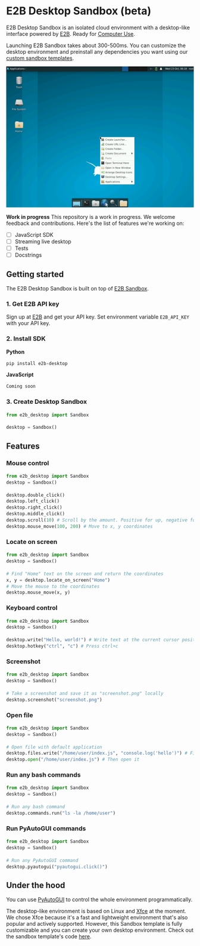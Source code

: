 # E2B Desktop Sandbox (beta)

E2B Desktop Sandbox is an isolated cloud environment with a desktop-like interface powered by [E2B](https://e2b.dev).
Ready for [Computer Use](https://docs.anthropic.com/en/docs/build-with-claude/computer-use).

Launching E2B Sandbox takes about 300-500ms. You can customize the desktop environment and preinstall any dependencies you want using our [custom sandbox templates](https://e2b.dev/docs/sandbox-template).

![Desktop Sandbox](screenshot.png)

**Work in progress**
This repository is a work in progress. We welcome feedback and contributions. Here's the list of features we're working on:
- [ ] JavaScript SDK
- [ ] Streaming live desktop
- [ ] Tests
- [ ] Docstrings

## Getting started
The E2B Desktop Sandbox is built on top of [E2B Sandbox](https://e2b.dev/docs).

### 1. Get E2B API key
Sign up at [E2B](https://e2b.dev) and get your API key.
Set environment variable `E2B_API_KEY` with your API key.

### 2. Install SDK
**Python**
```bash
pip install e2b-desktop
```

**JavaScript**
```bash
Coming soon
```

### 3. Create Desktop Sandbox
```python
from e2b_desktop import Sandbox

desktop = Sandbox()
```

## Features

### Mouse control
```python
from e2b_desktop import Sandbox
desktop = Sandbox()

desktop.double_click()
desktop.left_click()
desktop.right_click()
desktop.middle_click()
desktop.scroll(10) # Scroll by the amount. Positive for up, negative for down.
desktop.mouse_move(100, 200) # Move to x, y coordinates
```

### Locate on screen
```python
from e2b_desktop import Sandbox
desktop = Sandbox()

# Find "Home" text on the screen and return the coordinates
x, y = desktop.locate_on_screen("Home")
# Move the mouse to the coordinates
desktop.mouse_move(x, y)
```

### Keyboard control
```python
from e2b_desktop import Sandbox
desktop = Sandbox()

desktop.write("Hello, world!") # Write text at the current cursor position
desktop.hotkey("ctrl", "c") # Press ctrl+c
```

### Screenshot
```python
from e2b_desktop import Sandbox
desktop = Sandbox()

# Take a screenshot and save it as "screenshot.png" locally
desktop.screenshot("screenshot.png")
```

### Open file
```python
from e2b_desktop import Sandbox
desktop = Sandbox()

# Open file with default application
desktop.files.write("/home/user/index.js", "console.log('hello')") # First create the file
desktop.open("/home/user/index.js") # Then open it
```

### Run any bash commands
```python
from e2b_desktop import Sandbox
desktop = Sandbox()

# Run any bash command
desktop.commands.run("ls -la /home/user")
```

### Run PyAutoGUI commands
```python
from e2b_desktop import Sandbox
desktop = Sandbox()

# Run any PyAutoGUI command
desktop.pyautogui("pyautogui.click()")
```

<!-- ### Customization
```python
from e2b_desktop import Sandbox
desktop = Sandbox()
``` -->

## Under the hood
You can use [PyAutoGUI](https://pyautogui.readthedocs.io/en/latest/) to control the whole environment programmatically.

The desktop-like environment is based on Linux and [Xfce](https://www.xfce.org/) at the moment. We chose Xfce because it's a fast and lightweight environment that's also popular and actively supported. However, this Sandbox template is fully customizable and you can create your own desktop environment.
Check out the sandbox template's code [here](./template/).

